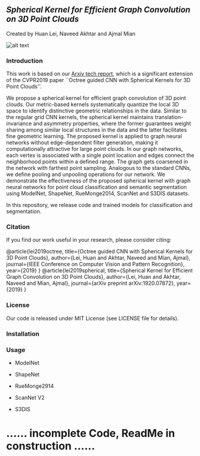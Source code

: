 ## *Spherical Kernel for Efficient Graph Convolution on 3D Point Clouds*
Created by Huan Lei, Naveed Akhtar and Ajmal Mian

![alt text](https://github.com/hlei-ziyan/SPH3D-GCN/blob/master/image/intro_arch.png)

### Introduction
This work is based on our [Arxiv tech report](https://arxiv.org/submit/2851732), which is a significant extension of the CVPR2019 paper ``Octree guided CNN with Spherical Kernels for 3D Point Clouds''.

We propose a spherical kernel for efficient graph convolution of 3D point clouds. 
Our metric-based kernels systematically quantize the local 3D space 
to identify distinctive geometric relationships in the data. Similar to the regular grid CNN kernels, the spherical kernel maintains translation-invariance and asymmetry properties, where the former guarantees weight sharing among similar local structures in the  data and the latter facilitates fine geometric learning. 
The proposed kernel is applied to graph neural networks without edge-dependent filter generation, making it computationally attractive for large point clouds. 
In our graph networks, each vertex is associated with a single point location and edges connect the neighborhood points within a defined range. The graph gets coarsened in the network with farthest point sampling. 
Analogous to the standard CNNs, we define pooling and unpooling operations for our network. 
We demonstrate the effectiveness of the proposed spherical kernel with graph neural networks for point cloud classification and semantic segmentation  using ModelNet, ShapeNet, RueMonge2014, ScanNet and S3DIS datasets.

In this repository, we release code and trained models for classification and segmentation.

### Citation
If you find our work useful in your research, please consider citing:

@article{lei2019octree,
title={Octree guided CNN with Spherical Kernels for 3D Point Clouds},
author={Lei, Huan and Akhtar, Naveed and Mian, Ajmal},
journal={IEEE Conference on Computer Vision and Pattern Recognition},
year={2019}
}
@article{lei2019spherical,
title={Spherical Kernel for Efficient Graph Convolution on 3D Point Clouds},
author={Lei, Huan and Akhtar, Naveed and Mian, Ajmal},
journal={arXiv preprint arXiv:1920.07872},
year={2019}
}

### License
Our code is released under MIT License (see LICENSE file for details).

### Installation


### Usage

- ModelNet

- ShapeNet

- RueMonge2914

- ScanNet V2

- S3DIS


# ...... incomplete Code, ReadMe in construction ......
